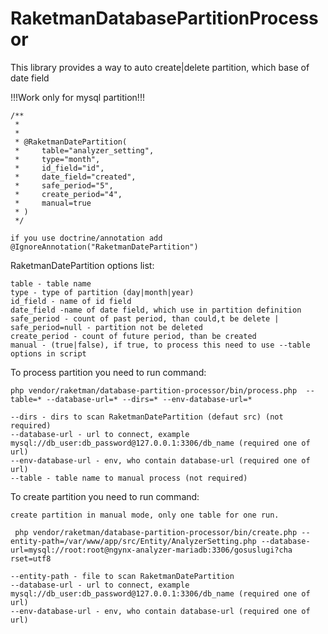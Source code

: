  RaketmanDatabasePartitionProcessor
==========================

This library provides a way to auto create|delete partition, which base of date field

!!!Work only for mysql partition!!!


```
/**
 *
 * 
 * @RaketmanDatePartition(
 *     table="analyzer_setting",
 *     type="month",
 *     id_field="id",
 *     date_field="created",
 *     safe_period="5",
 *     create_period="4",
 *     manual=true
 * )
 */

if you use doctrine/annotation add @IgnoreAnnotation("RaketmanDatePartition")

```


RaketmanDatePartition options list:

```
table - table name
type - type of partition (day|month|year)
id_field - name of id field
date_field -name of date field, which use in partition definition
safe_period - count of past period, than could,t be delete | safe_period=null - partition not be deleted
create_period - count of future period, than be created
manual - (true|false), if true, to process this need to use --table options in script
```


To process partition you need to run command:

```
php vendor/raketman/database-partition-processor/bin/process.php  --table=* --database-url=* --dirs=* --env-database-url=*

--dirs - dirs to scan RaketmanDatePartition (defaut src) (not required)
--database-url - url to connect, example mysql://db_user:db_password@127.0.0.1:3306/db_name (required one of url)
--env-database-url - env, who contain database-url (required one of url)
--table - table name to manual process (not required)

```

To create partition you need to run command:

```
create partition in manual mode, only one table for one run.

 php vendor/raketman/database-partition-processor/bin/create.php --entity-path=/var/www/app/src/Entity/AnalyzerSetting.php --database-url=mysql://root:root@ngynx-analyzer-mariadb:3306/gosuslugi?cha
rset=utf8

--entity-path - file to scan RaketmanDatePartition 
--database-url - url to connect, example mysql://db_user:db_password@127.0.0.1:3306/db_name (required one of url)
--env-database-url - env, who contain database-url (required one of url)

```
